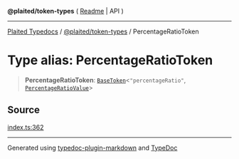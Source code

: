 **@plaited/token-types** ( [Readme](../README.md) \| API )

***

[Plaited Typedocs](../../../modules.md) / [@plaited/token-types](../modules.md) / PercentageRatioToken

# Type alias: PercentageRatioToken

> **PercentageRatioToken**: [`BaseToken`](BaseToken.md)\<`"percentageRatio"`, [`PercentageRatioValue`](PercentageRatioValue.md)\>

## Source

[index.ts:362](https://github.com/plaited/plaited/blob/95d1a1b/libs/token-types/src/index.ts#L362)

***

Generated using [typedoc-plugin-markdown](https://www.npmjs.com/package/typedoc-plugin-markdown) and [TypeDoc](https://typedoc.org/)
